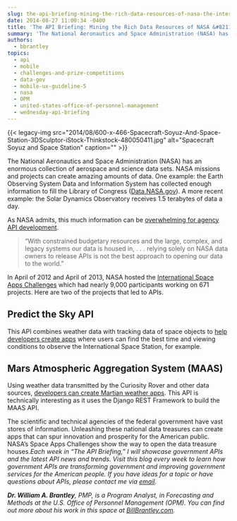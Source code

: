 ```yaml
---
slug: the-api-briefing-mining-the-rich-data-resources-of-nasa-the-international-space-apps-challenges
date: 2014-08-27 11:00:34 -0400
title: 'The API Briefing: Mining the Rich Data Resources of NASA &#8211; The International Space Apps Challenges'
summary: 'The National Aeronautics and Space Administration (NASA) has an enormous collection of aerospace and science data sets. NASA missions and projects can create amazing amounts of data. One example: the Earth Observing System Data and Information System has collected enough information to fill the Library of Congress (Data.NASA.gov). A more recent example: the Solar Dynamics'
authors:
  - bbrantley
topics:
  - api
  - mobile
  - challenges-and-prize-competitions
  - data-gov
  - mobile-ux-guideline-5
  - nasa
  - OPM
  - united-states-office-of-personnel-management
  - wednesday-api-briefing
---
```


{{< legacy-img src="2014/08/600-x-466-Spacecraft-Soyuz-And-Space-Station-3DSculptor-iStock-Thinkstock-480050411.jpg" alt="Spacecraft Soyuz and Space Station" caption="" >}} 

The National Aeronautics and Space Administration (NASA) has an enormous collection of aerospace and science data sets. NASA missions and projects can create amazing amounts of data. One example: the Earth Observing System Data and Information System has collected enough information to fill the Library of Congress (<a href="http://data.nasa.gov/about/" target="_blank">Data.NASA.gov</a>). A more recent example: the Solar Dynamics Observatory receives 1.5 terabytes of data a day.

As NASA admits, this much information can be <a href="http://open.nasa.gov/developer/" target="_blank">overwhelming for agency API development</a>.

> “With constrained budgetary resources and the large, complex, and legacy systems our data is housed in, . . . relying solely on NASA data owners to release APIs is not the best approach to opening our data to the world.”

In April of 2012 and April of 2013, NASA hosted the <a href="https://2014.spaceappschallenge.org/" target="_blank">International Space Apps Challenges</a> which had nearly 9,000 participants working on 671 projects. Here are two of the projects that led to APIs.

## Predict the Sky API

This API combines weather data with tracking data of space objects to <a href="http://predictthesky.org/" target="_blank">help developers create apps</a> where users can find the best time and viewing conditions to observe the International Space Station, for example.

## Mars Atmospheric Aggregation System (MAAS)

Using weather data transmitted by the Curiosity Rover and other data sources, <a href="http://marsweather.ingenology.com/" target="_blank">developers can create Martian weather apps</a>. This API is technically interesting as it uses the Django REST Framework to build the MAAS API.

The scientific and technical agencies of the federal government have vast stores of information. Unleashing these national data treasures can create apps that can spur innovation and prosperity for the American public. NASA’s Space Apps Challenges show the way to open the data treasure houses._Each week in “The API Briefing,” I will showcase government APIs and the latest API news and trends. Visit this blog every week to learn how government APIs are transforming government and improving government services for the American people. If you have ideas for a topic or have questions about APIs, please contact me via_ [_email_](mailto:%20William.Brantley@opm.gov)_._

**_Dr. William A. Brantley_**_, PMP, is a Program Analyst, in Forecasting and Methods at the U.S. Office of Personnel Management (OPM). You can find out more about his work in this space at_ [_BillBrantley.com_](http://billbrantley.com/)_._

<div class="copyIcon copy0">
</div>

<div class="pasteIcon paste0">
</div>

<div class="notifyIcon">
</div>

<div class="copyIcon copy0">
</div>

<div class="pasteIcon paste0">
</div>

<div class="notifyIcon">
</div>